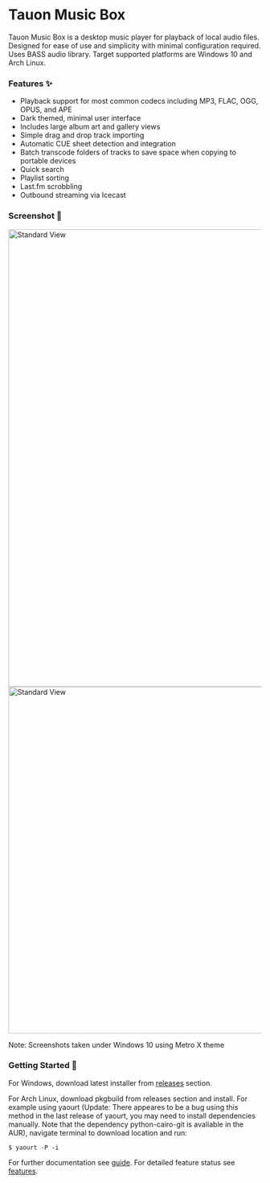 # Tauon Music Box

Tauon Music Box is a desktop music player for playback of local audio files.
Designed for ease of use and simplicity with minimal configuration required.
Uses BASS audio library. Target supported platforms are Windows 10 and Arch Linux.

### Features :sparkles:

  - Playback support for most common codecs including MP3, FLAC, OGG, OPUS, and APE
  - Dark themed, minimal user interface
  - Includes large album art and gallery views
  - Simple drag and drop track importing
  - Automatic CUE sheet detection and integration
  - Batch transcode folders of tracks to save space when copying to portable devices
  - Quick search
  - Playlist sorting
  - Last.fm scrobbling
  - Outbound streaming via Icecast

### Screenshot :star2:


<img src="https://cloud.githubusercontent.com/assets/17271572/21793801/736fa45a-d759-11e6-8e97-be58e2e7bcac.jpg" alt="Standard View" width=910px />

<img src="https://cloud.githubusercontent.com/assets/17271572/17890552/e0c9985e-698a-11e6-8a3c-1b49570e6619.jpg" alt="Standard View" width=690px />

Note: Screenshots taken under Windows 10 using Metro X theme 

### Getting Started :dizzy:

For Windows, download latest installer from [releases](https://github.com/Taiko2k/tauonmb/releases) section.
 
For Arch Linux, download pkgbuild from releases section and install. For example using yaourt (Update: There appeares to be a bug using this method in the last release of yaourt, you may need to install dependencies manually. Note that the dependency python-cairo-git is avaliable in the AUR), navigate terminal to download location and run:

    $ yaourt -P -i


For further documentation see [guide](docs/guide.md). For detailed feature status see [features](docs/features.md).




